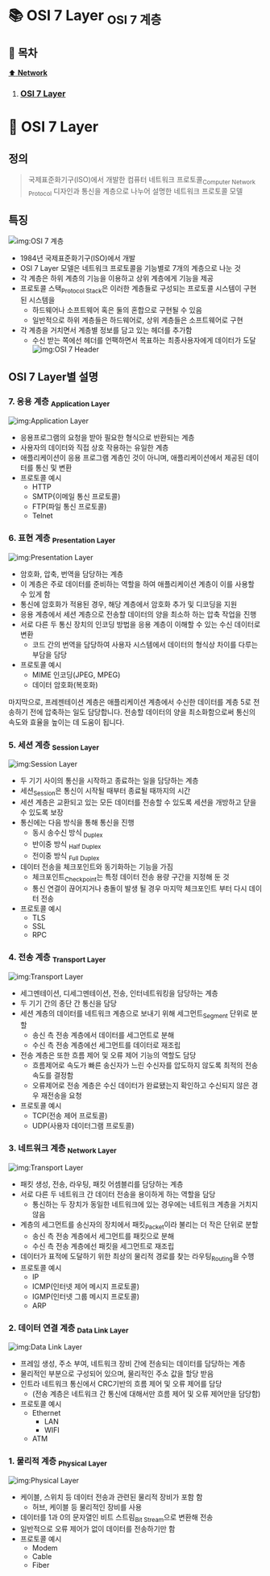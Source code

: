 # :books: OSI 7 Layer <sub>OSI 7 계층</sub>

## :bookmark_tabs: 목차

[:arrow_up: **Network**](../README.md)

1. ### [OSI 7 Layer](#📕-osi-7-layer)

# :closed_book: OSI 7 Layer

## 정의

> 국제표준화기구(ISO)에서 개발한 컴퓨터 네트워크 프로토콜<sub>Computer Network Protocol</sub> 디자인과 통신을 계층으로 나누어 설명한 네트워크 프로토콜 모델

## 특징

![img:OSI 7 계층](../img/osi_7_layers_01.png)

- 1984년 국제표준화기구(ISO)에서 개발
- OSI 7 Layer 모델은 네트워크 프로토콜을 기능별로 7개의 계층으로 나눈 것
- 각 계층은 하위 계층의 기능을 이용하고 상위 계층에게 기능을 제공
- 프로토콜 스택<sub>Protocol Stack</sub>은 이러한 계층들로 구성되는 프로토콜 시스템이 구현된 시스템을
  - 하드웨어나 소프트웨어 혹은 둘의 혼합으로 구현될 수 있음
  - 일반적으로 하위 계층들은 하드웨어로, 상위 계층들은 소프트웨어로 구현
- 각 계층을 거치면서 계층별 정보를 담고 있는 헤더를 추가함
  - 수신 받는 쪽에선 헤더를 언팩하면서 목표하는 최종사용자에게 데이터가 도달
    ![img:OSI 7 Header](../img/osi_7_layers_09.png)

## OSI 7 Layer별 설명

### 7. 응용 계층 <sub>Application Layer</sub>

![img:Application Layer](../img/osi_7_layers_02.png)

- 응용프로그램의 요청을 받아 필요한 형식으로 반환되는 계층
- 사용자의 데이터와 직접 상호 작용하는 유일한 계층
- 애플리케이션이 응용 프로그램 계층인 것이 아니며, 애플리케이션에서 제공된 데이터를 통신 및 변환
- 프로토콜 예시
  - HTTP
  - SMTP{이메일 통신 프로토콜)
  - FTP(파일 통신 프로토콜)
  - Telnet

### 6. 표현 계층 <sub>Presentation Layer</sub>

![img:Presentation Layer](../img/osi_7_layers_03.png)

- 암호화, 압축, 번역을 담당하는 계층
- 이 계층은 주로 데이터를 준비하는 역할을 하여 애플리케이션 계층이 이를 사용할 수 있게 함
- 통신에 암호화가 적용된 경우, 해당 계층에서 암호화 추가 및 디코딩을 지원
- 응용 계층에서 세션 계층으로 전송할 데이터의 양을 최소하 하는 압축 작업을 진행
- 서로 다른 두 통신 장치의 인코딩 방법을 응용 계층이 이해할 수 있는 수신 데이터로 변환
  - 코드 간의 번역을 담당하여 사용자 시스템에서 데이터의 형식상 차이를 다루는 부담을 담당
- 프로토콜 예시
  - MIME 인코딩(JPEG, MPEG)
  - 데이터 암호화(복호화)

마지막으로, 프레젠테이션 계층은 애플리케이션 계층에서 수신한 데이터를 계층 5로 전송하기 전에 압축하는 일도 담당합니다. 전송할 데이터의 양을 최소화함으로써 통신의 속도와 효율을 높이는 데 도움이 됩니다.

### 5. 세션 계층 <sub>Session Layer</sub>

![img:Session Layer](../img/osi_7_layers_04.png)

- 두 기기 사이의 통신을 시작하고 종료하는 일을 담당하는 계층
- 세션<sub>Session</sub>은 통신이 시작될 때부터 종료될 때까지의 시간
- 세션 계층은 교환되고 있는 모든 데이터를 전송할 수 있도록 세션을 개방하고 닫을 수 있도록 보장
- 통신에는 다음 방식을 통해 통신을 진행
  - 동시 송수신 방식<sub> Duplex</sub>
  - 반이중 방식 <sub>Half Duplex</sub>
  - 전이중 방식 <sub>Full Duplex</sub>
- 데이터 전송을 체크포인트와 동기화하는 기능을 가짐
  - 체크포인트<sub>Checkpoint</sub>는 특정 데이터 전송 용량 구간을 지정해 둔 것
  - 통신 연결이 끊어지거나 충돌이 발생 될 경우 마지막 체크포인트 부터 다시 데이터 전송
- 프로토콜 예시
  - TLS
  - SSL
  - RPC

### 4. 전송 계층 <sub>Transport Layer</sub>

![img:Transport Layer](../img/osi_7_layers_05.png)

- 세그멘테이션, 디세그멘테이션, 전송, 인터네트워킹을 담당하는 계층
- 두 기기 간의 종단 간 통신을 담당
- 세션 계층의 데이터를 네트워크 계층으로 보내기 위해 세그먼트<sub>Segment</sub> 단위로 분할
  - 송신 측 전송 계층에서 데이터를 세그먼트로 분해
  - 수신 측 전송 계층에선 세그먼트를 데이터로 재조립
- 전송 계층은 또한 흐름 제어 및 오류 제어 기능의 역할도 담당
  - 흐름제어로 속도가 빠른 송신자가 느린 수신자를 압도하지 않도록 최적의 전송 속도를 결정함
  - 오류제어로 전송 계층은 수신 데이터가 완료됐는지 확인하고 수신되지 않은 경우 재전송을 요청
- 프로토콜 예시
  - TCP(전송 제어 프로토콜)
  - UDP(사용자 데이터그램 프로토콜)

### 3. 네트워크 계층 <sub>Network Layer</sub>

![img:Transport Layer](../img/osi_7_layers_06.png)

- 패킷 생성, 전송, 라우팅, 패킷 어셈블리를 담당하는 계층
- 서로 다른 두 네트워크 간 데이터 전송을 용이하게 하는 역할을 담당
  - 통신하는 두 장치가 동일한 네트워크에 있는 경우에는 네트워크 계층을 거치지 않음
- 계층의 세그먼트를 송신자의 장치에서 패킷<sub>Packet</sub>이라 불리는 더 작은 단위로 분할
  - 송신 측 전송 계층에서 세그먼트를 패킷으로 분해
  - 수신 측 전송 계층에선 패킷을 세그먼트로 재조립
- 데이터가 표적에 도달하기 위한 최상의 물리적 경로를 찾는 라우팅<sub>Routing</sub>을 수행
- 프로토콜 예시
  - IP
  - ICMP(인터넷 제어 메시지 프로토콜)
  - IGMP(인터넷 그룹 메시지 프로토콜)
  - ARP

### 2. 데이터 연결 계층 <sub>Data Link Layer</sub>

![img:Data Link Layer](../img/osi_7_layers_07.png)

- 프레임 생성, 주소 부여, 네트워크 장비 간에 전송되는 데이터를 담당하는 계층
- 물리적인 부분으로 구성되어 있으며, 물리적인 주소 값을 할당 받음
- 인트라 네트워크 통신에서 CRC기반의 흐름 제어 및 오류 제어를 담당
  - (전송 계층은 네트워크 간 통신에 대해서만 흐름 제어 및 오류 제어만을 담당함)
- 프로토콜 예시
  - Ethernet
    - LAN
    - WIFI
  - ATM

### 1. 물리적 계층 <sub>Physical Layer</sub>

![img:Physical Layer](../img/osi_7_layers_08.png)

- 케이블, 스위치 등 데이터 전송과 관련된 물리적 장비가 포함 함
  - 허브, 케이블 등 물리적인 장비를 사용
- 데이터를 1과 0의 문자열인 비트 스트림<sub>Bit Stream</sub>으로 변환해 전송
- 일반적으로 오류 제어가 없이 데이터를 전송하기만 함
- 프로토콜 예시
  - Modem
  - Cable
  - Fiber
